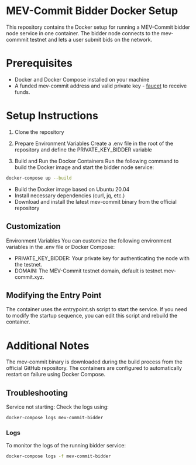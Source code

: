 # MEV-Commit Bidder Docker Setup
This repository contains the Docker setup for running a MEV-Commit bidder node service in one container. The bidder node connects to the mev-commmit testnet and lets a user submit bids on the network.

# Prerequisites
- Docker and Docker Compose installed on your machine
- A funded mev-commit address and valid private key - [faucet](https://faucet.testnet.mev-commit.xyz/) to receive funds.

# Setup Instructions
1. Clone the repository
2. Prepare Environment Variables
Create a .env file in the root of the repository and define the PRIVATE_KEY_BIDDER variable

3. Build and Run the Docker Containers
Run the following command to build the Docker image and start the bidder node service:

```bash 
docker-compose up --build
```

- Build the Docker image based on Ubuntu 20.04
- Install necessary dependencies (curl, jq, etc.)
- Download and install the latest mev-commit binary from the official repository

## Customization
Environment Variables
You can customize the following environment variables in the .env file or Docker Compose:

- PRIVATE_KEY_BIDDER: Your private key for authenticating the node with the testnet.
- DOMAIN: The MEV-Commit testnet domain, default is testnet.mev-commit.xyz.

## Modifying the Entry Point
The container uses the entrypoint.sh script to start the service. If you need to modify the startup sequence, you can edit this script and rebuild the container.

# Additional Notes
The mev-commit binary is downloaded during the build process from the official GitHub repository.
The containers are configured to automatically restart on failure using Docker Compose.

## Troubleshooting
Service not starting: Check the logs using:

```bash
docker-compose logs mev-commit-bidder
```

### Logs
To monitor the logs of the running bidder service:

```bash
docker-compose logs -f mev-commit-bidder
```
